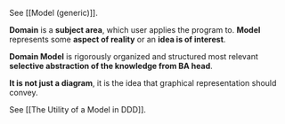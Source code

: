 See [[Model (generic)]].

**Domain** is a **subject area**, which user applies the program to. **Model** represents some **aspect of reality** or an **idea is of interest**. 

**Domain Model** is rigorously organized and structured most relevant **selective abstraction of the knowledge from BA head**.

**It is not just a diagram**, it is the idea that graphical representation should convey.

See [[The Utility of a Model in DDD]].


